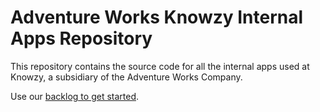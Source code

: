 # Adventure Works Knowzy Internal Apps Repository

This repository contains the source code for all the internal apps used at Knowzy, a subsidiary of the Adventure Works Company. 

Use our [backlog to get started](http://bthack.azurewebsites.net/).
